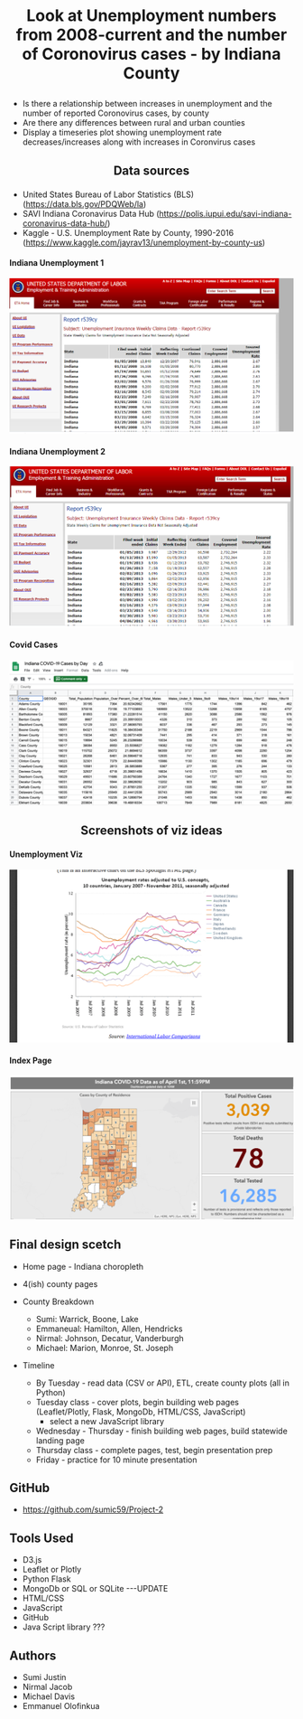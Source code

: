 # <p align="center"> **Look at Unemployment numbers from 2008-current and the number of Coronovirus cases - by Indiana County**</p>
- Is there a relationship between increases in unemployment and the number of reported Coronovirus cases, by county
- Are there any differences between rural and urban counties
- Display a timeseries plot showing unemployment rate decreases/increases along with increases in Coronvirus cases

## <p align="center"> **Data sources** </p>
- United States Bureau of Labor Statistics (BLS) (https://data.bls.gov/PDQWeb/la)
- SAVI Indiana Coronavirus Data Hub (https://polis.iupui.edu/savi-indiana-coronavirus-data-hub/)
- Kaggle - U.S. Unemployment Rate by County, 1990-2016 (https://www.kaggle.com/jayrav13/unemployment-by-county-us)

#### Indiana Unemployment 1
![IN UI 1](images/IN_UI_1.png)

#### Indiana Unemployment 2
![IN UI 2](images/IN_UI_2.png)

#### Covid Cases
![Covid Cases screen shot](images/CovidCasesByCountyScreenShot.png)

## <p align="center"> **Screenshots of viz ideas**  </p>

#### Unemployment Viz
![Unemployment Viz idea](images/UnemploymentVizIdea.PNG)

#### Index Page
![Index Page idea](images/IndexPageIdea.png)

## Final design scetch
- Home page - Indiana choropleth
- 4(ish) county pages

- County Breakdown
    * Sumi: Warrick, Boone, Lake
    * Emmaneual:  Hamilton, Allen, Hendricks
    * Nirmal:  Johnson, Decatur, Vanderburgh
    * Michael:  Marion, Monroe, St. Joseph

- Timeline
    * By Tuesday - read data (CSV or API), ETL, create county plots (all in Python)
    * Tuesday class - cover plots, begin building web pages (Leaflet/Plotly, Flask, MongoDb, HTML/CSS, JavaScript)
        - select a new JavaScript library
    * Wednesday - Thursday - finish building web pages, build statewide landing page
    * Thursday class - complete pages, test, begin presentation prep
    * Friday - practice for 10 minute presentation 


## GitHub
- https://github.com/sumic59/Project-2

## Tools Used
- D3.js
- Leaflet or Plotly
- Python Flask
- MongoDb or SQL or SQLite    ---UPDATE
- HTML/CSS
- JavaScript
- GitHub
- Java Script library ???

## Authors
- Sumi Justin
- Nirmal Jacob
- Michael Davis
- Emmanuel Olofinkua

